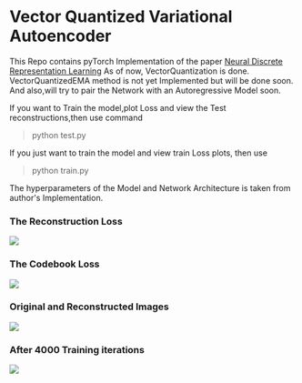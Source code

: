 # Vector Quantized Variational Autoencoder

This Repo contains pyTorch Implementation of the paper [Neural Discrete Representation Learning](https://arxiv.org/abs/1711.00937) 
As of now, VectorQuantization is done. VectorQuantizedEMA method is not yet Implemented but will be done soon.
And also,will try to pair the Network with an Autoregressive Model soon.

If you want to Train the model,plot Loss and view the Test reconstructions,then use command
> python test.py

If you just want to train the model and view train Loss plots, then use
> python train.py

The hyperparameters of the Model and Network Architecture is taken from author's Implementation.

### The Reconstruction Loss

![](https://i.imgur.com/TtpF5I1.png)


### The Codebook Loss
![](https://i.imgur.com/jqbrMHG.png)

### Original and Reconstructed Images
![](https://i.imgur.com/vBeGsMr.jpg)


### After 4000 Training iterations
![](https://i.imgur.com/ZRHqOHm.jpg)





